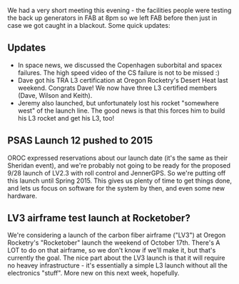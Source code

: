 We had a very short meeting this evening - the facilities people were testing the back up generators in FAB at 8pm so we left FAB before then just in case we got caught in a blackout. Some quick updates:





## Updates

- In space news, we discussed the Copenhagen suborbital and spacex failures. The high speed video of the CS failure is not to be missed :) 
- Dave got his TRA L3 certification at Oregon Rocketry's Desert Heat last weekend. Congrats Dave! We now have three L3 certified members (Dave, Wilson and Keith).
- Jeremy also launched, but unfortunately lost his rocket "somewhere west" of the launch line. The good news is that this forces him to build his L3 rocket and get his L3, too!

## PSAS Launch 12 pushed to 2015

OROC expressed reservations about our launch date (it's the same as their Sheridan event), and we're probably not going to be ready for the proposed 9/28 launch of LV2.3 with roll control and JennerGPS. So we're putting off this launch until Spring 2015. This gives us plenty of time to get things done, and lets us focus on software for the system by then, and even some new hardware.

## LV3 airframe test launch at Rocketober?

We're considering a launch of the carbon fiber airframe ("LV3") at Oregon Rocketry's "Rocketober" launch the weekend of October 17th. There's A LOT to do on that airframe, so we don't know if we'll make it, but that's currently the goal. The nice part about the LV3 launch is that it will require no heavey infrastructure - it's essentially a simple L3 launch without all the electronics "stuff". More new on this next week, hopefully.

